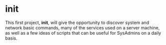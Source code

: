 # init
This first project, **init**, will give the opportunity to discover system and network
basic commands, many of the services used on a server machine, as well as a few ideas of
scripts that can be useful for SysAdmins on a daily basis.
